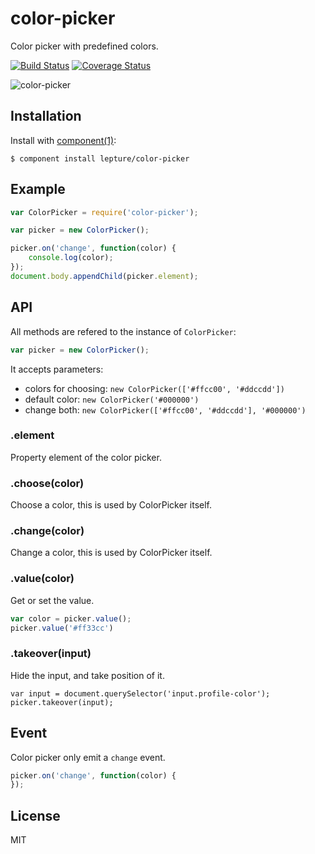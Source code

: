 # color-picker

Color picker with predefined colors.

[![Build Status](https://travis-ci.org/lepture/color-picker.png?branch=master)](https://travis-ci.org/lepture/color-picker)
[![Coverage Status](https://coveralls.io/repos/lepture/color-picker/badge.png)](https://coveralls.io/r/lepture/color-picker)

![color-picker](https://f.cloud.github.com/assets/290496/898777/86a075da-fb21-11e2-8a77-1e95fc072976.png)

## Installation

Install with [component(1)](http://component.io):

    $ component install lepture/color-picker


## Example

```js
var ColorPicker = require('color-picker');

var picker = new ColorPicker();

picker.on('change', function(color) {
    console.log(color);
});
document.body.appendChild(picker.element);
```

## API

All methods are refered to the instance of `ColorPicker`:

```js
var picker = new ColorPicker();
```

It accepts parameters:

- colors for choosing: `new ColorPicker(['#ffcc00', '#ddccdd'])`
- default color: `new ColorPicker('#000000')`
- change both: `new ColorPicker(['#ffcc00', '#ddccdd'], '#000000')`

### .element

Property element of the color picker.

### .choose(color)

Choose a color, this is used by ColorPicker itself.

### .change(color)

Change a color, this is used by ColorPicker itself.

### .value(color)

Get or set the value.

```js
var color = picker.value();
picker.value('#ff33cc')
```

### .takeover(input)

Hide the input, and take position of it.

```
var input = document.querySelector('input.profile-color');
picker.takeover(input);
```

## Event

Color picker only emit a `change` event.

```js
picker.on('change', function(color) {
});
```

## License

MIT

